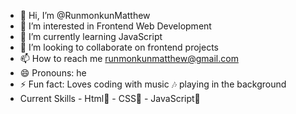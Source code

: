 - 👋 Hi, I’m @RunmonkunMatthew
- 👀 I’m interested in Frontend Web Development 
- 🌱 I’m currently learning JavaScript 
- 💞️ I’m looking to collaborate on frontend projects
- 📫 How to reach me runmonkunmatthew@gmail.com
- 😄 Pronouns: he
- ⚡ Fun fact: Loves coding with music 🎶 playing in the background 
- Current Skills 
         - Html💫
         - CSS💫
         - JavaScript💫

<!---
RunmonkunMatthew/RunmonkunMatthew is a ✨ special ✨ repository because its `README.md` (this file) appears on your GitHub profile.
You can click the Preview link to take a look at your changes.
--->
